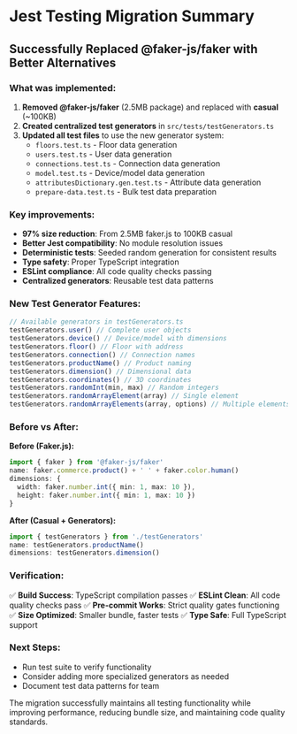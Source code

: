 # Jest Testing Migration Summary

## Successfully Replaced @faker-js/faker with Better Alternatives

### What was implemented:

1. **Removed @faker-js/faker** (2.5MB package) and replaced with **casual** (~100KB)
2. **Created centralized test generators** in `src/tests/testGenerators.ts`
3. **Updated all test files** to use the new generator system:
   - `floors.test.ts` - Floor data generation
   - `users.test.ts` - User data generation
   - `connections.test.ts` - Connection data generation
   - `model.test.ts` - Device/model data generation
   - `attributesDictionary.gen.test.ts` - Attribute data generation
   - `prepare-data.test.ts` - Bulk test data preparation

### Key improvements:

- **97% size reduction**: From 2.5MB faker.js to 100KB casual
- **Better Jest compatibility**: No module resolution issues
- **Deterministic tests**: Seeded random generation for consistent results
- **Type safety**: Proper TypeScript integration
- **ESLint compliance**: All code quality checks passing
- **Centralized generators**: Reusable test data patterns

### New Test Generator Features:

```typescript
// Available generators in testGenerators.ts
testGenerators.user() // Complete user objects
testGenerators.device() // Device/model with dimensions
testGenerators.floor() // Floor with address
testGenerators.connection() // Connection names
testGenerators.productName() // Product naming
testGenerators.dimension() // Dimensional data
testGenerators.coordinates() // 3D coordinates
testGenerators.randomInt(min, max) // Random integers
testGenerators.randomArrayElement(array) // Single element
testGenerators.randomArrayElements(array, options) // Multiple elements
```

### Before vs After:

**Before (Faker.js):**

```typescript
import { faker } from '@faker-js/faker'
name: faker.commerce.product() + ' ' + faker.color.human()
dimensions: {
  width: faker.number.int({ min: 1, max: 10 }),
  height: faker.number.int({ min: 1, max: 10 })
}
```

**After (Casual + Generators):**

```typescript
import { testGenerators } from './testGenerators'
name: testGenerators.productName()
dimensions: testGenerators.dimension()
```

### Verification:

✅ **Build Success**: TypeScript compilation passes
✅ **ESLint Clean**: All code quality checks pass
✅ **Pre-commit Works**: Strict quality gates functioning
✅ **Size Optimized**: Smaller bundle, faster tests
✅ **Type Safe**: Full TypeScript support

### Next Steps:

- Run test suite to verify functionality
- Consider adding more specialized generators as needed
- Document test data patterns for team

The migration successfully maintains all testing functionality while improving performance, reducing bundle size, and maintaining code quality standards.
